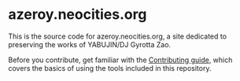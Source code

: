 # azeroy.neocities.org

This is the source code for azeroy.neocities.org, a site dedicated to preserving the works of YABUJIN/DJ Gyrotta Zao.

Before you contribute, get familiar with the [Contributing guide](CONTRIBUTING.md), which covers the basics of using the tools included in this repository.
